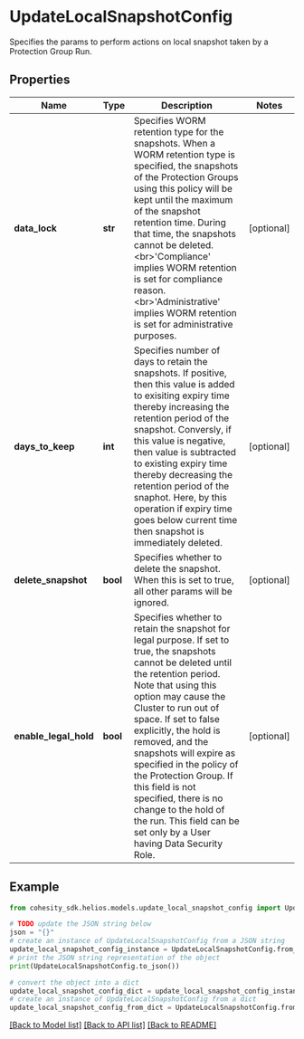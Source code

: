 # UpdateLocalSnapshotConfig

Specifies the params to perform actions on local snapshot taken by a Protection Group Run.

## Properties

Name | Type | Description | Notes
------------ | ------------- | ------------- | -------------
**data_lock** | **str** | Specifies WORM retention type for the snapshots. When a WORM retention type is specified, the snapshots of the Protection Groups using this policy will be kept until the maximum of the snapshot retention time. During that time, the snapshots cannot be deleted. &lt;br&gt;&#39;Compliance&#39; implies WORM retention is set for compliance reason. &lt;br&gt;&#39;Administrative&#39; implies WORM retention is set for administrative purposes. | [optional] 
**days_to_keep** | **int** | Specifies number of days to retain the snapshots. If positive, then this value is added to exisiting expiry time thereby increasing  the retention period of the snapshot. Conversly, if this value is negative, then value is subtracted to existing expiry time thereby decreasing the retention period of the snaphot. Here, by this operation if expiry time goes below current time then snapshot is immediately deleted. | [optional] 
**delete_snapshot** | **bool** | Specifies whether to delete the snapshot. When this is set to true, all other params will be ignored. | [optional] 
**enable_legal_hold** | **bool** | Specifies whether to retain the snapshot for legal purpose. If set to true, the snapshots cannot be deleted until the retention period. Note that using this option may cause the Cluster to run out of space. If set to false explicitly, the hold is removed, and the snapshots will expire as specified in the policy of the Protection Group. If this field is not specified, there is no change to the hold of the run. This field can be set only by a User having Data Security Role. | [optional] 

## Example

```python
from cohesity_sdk.helios.models.update_local_snapshot_config import UpdateLocalSnapshotConfig

# TODO update the JSON string below
json = "{}"
# create an instance of UpdateLocalSnapshotConfig from a JSON string
update_local_snapshot_config_instance = UpdateLocalSnapshotConfig.from_json(json)
# print the JSON string representation of the object
print(UpdateLocalSnapshotConfig.to_json())

# convert the object into a dict
update_local_snapshot_config_dict = update_local_snapshot_config_instance.to_dict()
# create an instance of UpdateLocalSnapshotConfig from a dict
update_local_snapshot_config_from_dict = UpdateLocalSnapshotConfig.from_dict(update_local_snapshot_config_dict)
```
[[Back to Model list]](../README.md#documentation-for-models) [[Back to API list]](../README.md#documentation-for-api-endpoints) [[Back to README]](../README.md)


